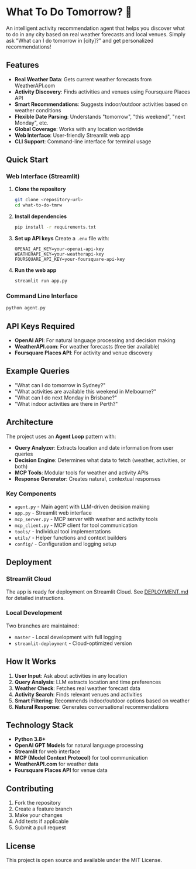 # What To Do Tomorrow? 🤖

An intelligent activity recommendation agent that helps you discover what to do in any city based on real weather forecasts and local venues. Simply ask "What can I do tomorrow in [city]?" and get personalized recommendations!

## Features

- **Real Weather Data**: Gets current weather forecasts from WeatherAPI.com
- **Activity Discovery**: Finds activities and venues using Foursquare Places API
- **Smart Recommendations**: Suggests indoor/outdoor activities based on weather conditions
- **Flexible Date Parsing**: Understands "tomorrow", "this weekend", "next Monday", etc.
- **Global Coverage**: Works with any location worldwide
- **Web Interface**: User-friendly Streamlit web app
- **CLI Support**: Command-line interface for terminal usage

## Quick Start

### Web Interface (Streamlit)

1. **Clone the repository**
   ```bash
   git clone <repository-url>
   cd what-to-do-tmrw
   ```

2. **Install dependencies**
   ```bash
   pip install -r requirements.txt
   ```

3. **Set up API keys**
   Create a `.env` file with:
   ```env
   OPENAI_API_KEY=your-openai-api-key
   WEATHERAPI_KEY=your-weatherapi-key
   FOURSQUARE_API_KEY=your-foursquare-api-key
   ```

4. **Run the web app**
   ```bash
   streamlit run app.py
   ```

### Command Line Interface

```bash
python agent.py
```

## API Keys Required

- **OpenAI API**: For natural language processing and decision making
- **WeatherAPI.com**: For weather forecasts (free tier available)
- **Foursquare Places API**: For activity and venue discovery

## Example Queries

- "What can I do tomorrow in Sydney?"
- "What activities are available this weekend in Melbourne?"
- "What can I do next Monday in Brisbane?"
- "What indoor activities are there in Perth?"

## Architecture

The project uses an **Agent Loop** pattern with:

- **Query Analyzer**: Extracts location and date information from user queries
- **Decision Engine**: Determines what data to fetch (weather, activities, or both)
- **MCP Tools**: Modular tools for weather and activity APIs
- **Response Generator**: Creates natural, contextual responses

### Key Components

- `agent.py` - Main agent with LLM-driven decision making
- `app.py` - Streamlit web interface
- `mcp_server.py` - MCP server with weather and activity tools
- `mcp_client.py` - MCP client for tool communication
- `tools/` - Individual tool implementations
- `utils/` - Helper functions and context builders
- `config/` - Configuration and logging setup

## Deployment

### Streamlit Cloud

The app is ready for deployment on Streamlit Cloud. See [DEPLOYMENT.md](DEPLOYMENT.md) for detailed instructions.

### Local Development

Two branches are maintained:
- `master` - Local development with full logging
- `streamlit-deployment` - Cloud-optimized version

## How It Works

1. **User Input**: Ask about activities in any location
2. **Query Analysis**: LLM extracts location and time preferences
3. **Weather Check**: Fetches real weather forecast data
4. **Activity Search**: Finds relevant venues and activities
5. **Smart Filtering**: Recommends indoor/outdoor options based on weather
6. **Natural Response**: Generates conversational recommendations

## Technology Stack

- **Python 3.8+**
- **OpenAI GPT Models** for natural language processing
- **Streamlit** for web interface
- **MCP (Model Context Protocol)** for tool communication
- **WeatherAPI.com** for weather data
- **Foursquare Places API** for venue data

## Contributing

1. Fork the repository
2. Create a feature branch
3. Make your changes
4. Add tests if applicable
5. Submit a pull request

## License

This project is open source and available under the MIT License.